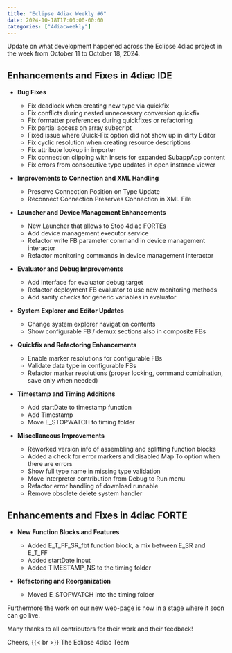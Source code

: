 ```yaml
---
title: "Eclipse 4diac Weekly #6"
date: 2024-10-18T17:00:00-00:00
categories: ["4diacweekly"]
---
```


Update on what development happened across the Eclipse 4diac project in the week from October 11 to October 18, 2024.

## Enhancements and Fixes in 4diac IDE

- **Bug Fixes**
  - Fix deadlock when creating new type via quickfix
  - Fix conflicts during nested unnecessary conversion quickfix
  - Fix formatter preferences during quickfixes or refactoring
  - Fix partial access on array subscript
  - Fixed issue where Quick-Fix option did not show up in dirty Editor
  - Fix cyclic resolution when creating resource descriptions
  - Fix attribute lookup in importer
  - Fix connection clipping with Insets for expanded SubappApp content
  - Fix errors from consecutive type updates in open instance viewer

- **Improvements to Connection and XML Handling**
  - Preserve Connection Position on Type Update
  - Reconnect Connection Preserves Connection in XML File

- **Launcher and Device Management Enhancements**
  - New Launcher that allows to Stop 4diac FORTEs
  - Add device management executor service
  - Refactor write FB parameter command in device management interactor
  - Refactor monitoring commands in device management interactor

- **Evaluator and Debug Improvements**
  - Add interface for evaluator debug target
  - Refactor deployment FB evaluator to use new monitoring methods
  - Add sanity checks for generic variables in evaluator

- **System Explorer and Editor Updates**
  - Change system explorer navigation contents
  - Show configurable FB / demux sections also in composite FBs

- **Quickfix and Refactoring Enhancements**
  - Enable marker resolutions for configurable FBs
  - Validate data type in configurable FBs
  - Refactor marker resolutions (proper locking, command combination, save only when needed)

- **Timestamp and Timing Additions**
  - Add startDate to timestamp function
  - Add Timestamp
  - Move E_STOPWATCH to timing folder

- **Miscellaneous Improvements**
  - Reworked version info of assembling and splitting function blocks
  - Added a check for error markers and disabled Map To option when there are errors
  - Show full type name in missing type validation
  - Move interpreter contribution from Debug to Run menu
  - Refactor error handling of download runnable
  - Remove obsolete delete system handler

## Enhancements and Fixes in 4diac FORTE

- **New Function Blocks and Features**
  - Added E_T_FF_SR_fbt function block, a mix between E_SR and E_T_FF
  - Added startDate input
  - Added TIMESTAMP_NS to the timing folder

- **Refactoring and Reorganization**
  - Moved E_STOPWATCH into the timing folder

Furthermore the work on our new web-page is now in a stage where it soon can go live.

Many thanks to all contributors for their work and their feedback!

Cheers, {{< br >}}
The Eclipse 4diac Team

